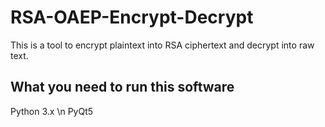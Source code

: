 # RSA-OAEP-Encrypt-Decrypt
This is a tool to encrypt plaintext into RSA ciphertext and decrypt into raw text.

## What you need to run this software
Python 3.x \n
PyQt5
